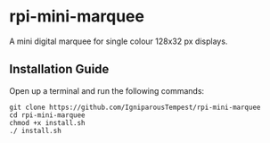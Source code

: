 # rpi-mini-marquee
A mini digital marquee for single colour 128x32 px displays.

## Installation Guide

Open up a terminal and run the following commands:

    git clone https://github.com/IgniparousTempest/rpi-mini-marquee
    cd rpi-mini-marquee
    chmod +x install.sh
    ./ install.sh